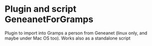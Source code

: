 # Plugin and script GeneanetForGramps

Plugin to import into Gramps a person from Geneanet (linux only, and maybe under Mac OS too).
Works also as a standalone script
